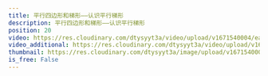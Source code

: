 ```yaml
---
title: 平行四边形和梯形——认识平行梯形
description: 平行四边形和梯形——认识平行梯形
position: 20
video: https://res.cloudinary.com/dtysyyt3a/video/upload/v1671540004/easymath/4年级上/05单元平行四边形和梯形/lgp3aqctdv5xrmhpiioz.mp4
video_additional: https://res.cloudinary.com/dtysyyt3a/video/upload/v1671540024/easymath/4年级上/05单元平行四边形和梯形/每课一题的解答视频/bhh891rz7u5rgxzuvz2p.mp4
thumbnail: https://res.cloudinary.com/dtysyyt3a/image/upload/v1671540008/easymath/4年级上/05单元平行四边形和梯形/egct5xmvzoi5k7q9knzp.png
is_free: False
---
```

